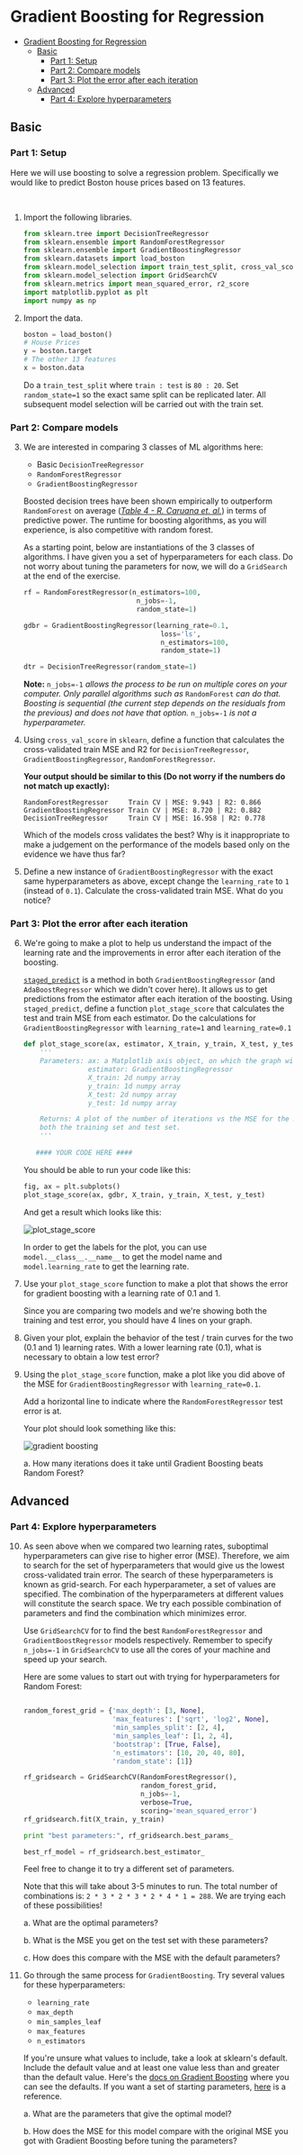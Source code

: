 # Gradient Boosting for Regression
- [Gradient Boosting for Regression](#gradient-boosting-for-regression)
  - [Basic](#basic)
    - [Part 1: Setup](#part-1-setup)
    - [Part 2: Compare models](#part-2-compare-models)
    - [Part 3: Plot the error after each iteration](#part-3-plot-the-error-after-each-iteration)
  - [Advanced](#advanced)
    - [Part 4: Explore hyperparameters](#part-4-explore-hyperparameters)
## Basic

### Part 1: Setup
Here we will use boosting to solve a regression problem. Specifically we would
like to predict Boston house prices based on 13 features.

<br>

1. Import the following libraries.

   ```python
   from sklearn.tree import DecisionTreeRegressor
   from sklearn.ensemble import RandomForestRegressor
   from sklearn.ensemble import GradientBoostingRegressor
   from sklearn.datasets import load_boston
   from sklearn.model_selection import train_test_split, cross_val_score
   from sklearn.model_selection import GridSearchCV
   from sklearn.metrics import mean_squared_error, r2_score
   import matplotlib.pyplot as plt
   import numpy as np
   ```

2. Import the data.

   ```python
   boston = load_boston()
   # House Prices
   y = boston.target
   # The other 13 features
   x = boston.data
   ```

   Do a `train_test_split` where `train : test` is `80 : 20`. Set
   `random_state=1` so the exact same split can be replicated later.
   All subsequent model selection will be carried out with the train set.

### Part 2: Compare models
3. We are interested in comparing 3 classes of ML algorithms here:
   
   - Basic `DecisionTreeRegressor`
   - `RandomForestRegressor`
   - `GradientBoostingRegressor`

   Boosted decision trees
   have been shown empirically to outperform `RandomForest` on average
   ([_Table 4 - R. Caruana et. al._](./reference/compare_ml_algo.pdf)) in terms
   of predictive power. The runtime for boosting algorithms, as you will
   experience, is also competitive with random forest.

   As a starting point, below are instantiations of the 3 classes of
   algorithms. I have given you a set of hyperparameters for each
   class. Do not worry about tuning the parameters for now, we will do a
   `GridSearch` at the end of the exercise.

   ```python
   rf = RandomForestRegressor(n_estimators=100,
                               n_jobs=-1,
                               random_state=1)

   gdbr = GradientBoostingRegressor(learning_rate=0.1,
                                     loss='ls',
                                     n_estimators=100,
                                     random_state=1)

   dtr = DecisionTreeRegressor(random_state=1)
   ```
   **Note:**
   `n_jobs=-1` _allows the process to be run on multiple cores on
   your computer. Only parallel algorithms such as_ `RandomForest` _can
   do that. Boosting is sequential (the current step depends on the residuals
   from the previous) and does not have that option._
   `n_jobs=-1` _is not a hyperparameter._

4. Using `cross_val_score` in `sklearn`, define a function that 
   calculates the cross-validated train MSE and R2 for `DecisionTreeRegressor`,
   `GradientBoostingRegressor`, `RandomForestRegressor`.

   **Your output should be similar to this (Do not worry if the numbers do
   not match up exactly):**

   ```
   RandomForestRegressor     Train CV | MSE: 9.943 | R2: 0.866
   GradientBoostingRegressor Train CV | MSE: 8.720 | R2: 0.882
   DecisionTreeRegressor     Train CV | MSE: 16.958 | R2: 0.778
   ```

   Which of the models cross validates the best? Why is it inappropriate
   to make a judgement on the performance of the models
   based only on the evidence we have thus far?

5. Define a new instance of `GradientBoostingRegressor` with the exact same
   hyperparameters as above, except change the `learning_rate` to `1`
   (instead of `0.1`). Calculate the cross-validated train MSE.
    What do you notice?

### Part 3: Plot the error after each iteration

6. We're going to make a plot to help us understand the impact of the learning rate
   and the improvements in error after each iteration of the boosting.
   
   [`staged_predict`](http://scikit-learn.org/stable/modules/generated/sklearn.ensemble.GradientBoostingRegressor.html#sklearn.ensemble.GradientBoostingRegressor.staged_predict) is a method in both
   `GradientBoostingRegressor` (and `AdaBoostRegressor` which we didn't cover here). It allows us to get
   predictions from the estimator after each iteration of the boosting.
   Using `staged_predict`, define a function `plot_stage_score` that calculates the test and train MSE from each estimator. Do the calculations for `GradientBoostingRegressor`
   with `learning_rate=1` and `learning_rate=0.1`

   ```python
   def plot_stage_score(ax, estimator, X_train, y_train, X_test, y_test):
       '''
       Parameters: ax: a Matplotlib axis object, on which the graph will be plotted
                   estimator: GradientBoostingRegressor
                   X_train: 2d numpy array
                   y_train: 1d numpy array
                   X_test: 2d numpy array
                   y_test: 1d numpy array

       Returns: A plot of the number of iterations vs the MSE for the model for
       both the training set and test set.
       '''
      
      #### YOUR CODE HERE ####
   ```
   
   You should be able to run your code like this:
   
   ```python
   fig, ax = plt.subplots()
   plot_stage_score(ax, gdbr, X_train, y_train, X_test, y_test)
   ```
   
   And get a result which looks like this:

   ![plot_stage_score](images/plot_stage_score.png)
   
   In order to get the labels for the plot, you can use `model.__class__.__name__` to get the model name and `model.learning_rate` to get the learning rate.

7. Use your `plot_stage_score` function to make a plot that shows the error
   for gradient boosting with a learning rate of 0.1 and 1.

   Since you are comparing two models and we're showing both the training and
   test error, you should have 4 lines on your graph.

8. Given your plot, explain the behavior of the test / train curves
   for the two (0.1 and 1) learning rates. With a lower learning rate (0.1),
   what is necessary to obtain a low test error?

9. Using the `plot_stage_score` function, make a plot like you did above of
    the MSE for `GradientBoostingRegressor` with `learning_rate=0.1`.

    Add a horizontal line to indicate where the `RandomForestRegressor` test
   error is at.

   Your plot should look something like this:

   ![gradient boosting](images/gradboost.png)

   a. How many iterations does it take until Gradient Boosting beats Random Forest?

## Advanced

### Part 4: Explore hyperparameters

10. As seen above when we compared two learning rates, suboptimal hyperparameters
    can give rise to higher error
    (MSE). Therefore, we aim to search for the set of hyperparameters that
    would give us the lowest cross-validated train error. The search of these
    hyperparameters is known as grid-search. For each hyperparameter, a set
    of values are specified. The combination of the hyperparameters at different
    values will constitute the search space. We try each possible combination
    of parameters and find the combination which minimizes error.

    Use `GridSearchCV` for to find the best `RandomForestRegressor`
    and `GradientBoostRegressor` models respectively.
    Remember to specify `n_jobs=-1` in `GridSearchCV` to use all the cores of your
    machine and speed up your search.

    Here are some values to start out with trying for hyperparameters for Random Forest:

    ```python

    random_forest_grid = {'max_depth': [3, None],
                          'max_features': ['sqrt', 'log2', None],
                          'min_samples_split': [2, 4],
                          'min_samples_leaf': [1, 2, 4],
                          'bootstrap': [True, False],
                          'n_estimators': [10, 20, 40, 80],
                          'random_state': [1]}

    rf_gridsearch = GridSearchCV(RandomForestRegressor(),
                                 random_forest_grid,
                                 n_jobs=-1,
                                 verbose=True,
                                 scoring='mean_squared_error')
    rf_gridsearch.fit(X_train, y_train)

    print "best parameters:", rf_gridsearch.best_params_

    best_rf_model = rf_gridsearch.best_estimator_
    ```

    Feel free to change it to try a different set of parameters.

    Note that this will take about 3-5 minutes to run. The total number of combinations is:
    `2 * 3 * 2 * 3 * 2 * 4 * 1 = 288`. We are trying each of these possibilities!

    a. What are the optimal parameters?

    b. What is the MSE you get on the test set with these parameters?

    c. How does this compare with the MSE with the default parameters?

11. Go through the same process for `GradientBoosting`. Try several values for
    these hyperparameters:

    * `learning_rate`
    * `max_depth`
    * `min_samples_leaf`
    * `max_features`
    * `n_estimators`
    
    If you're unsure what values to include, take a look at sklearn's default. Include the default value and at least 
    one value less than and greater than the default value. Here's the [docs on Gradient Boosting](http://scikit-learn.org/stable/modules/generated/sklearn.ensemble.GradientBoostingClassifier.html#sklearn.ensemble.GradientBoostingClassifier) where you can see the defaults.
    If you want a set of starting parameters, [here](https://gist.github.com/pprett/3989337#file-grid_search-py-L115) is
    a reference.

    a. What are the parameters that give the optimal model?

    b. How does the MSE for this model compare with the original MSE you got with Gradient Boosting
    before tuning the parameters?



